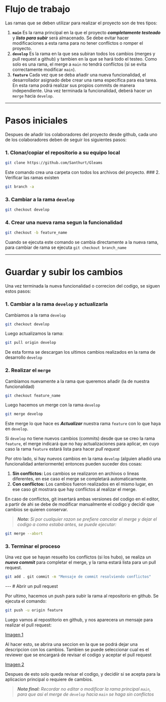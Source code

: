 # Flujo de trabajo


Las ramas que se deben utilizar para realizar el proyecto son de tres tipos:

1. **`main`**  Es la rama principal en la que el proyecto ***completamente
   testeado*** y ***listo para subir*** será almacenado. Se debe evitar hacer
   modificaciones a esta rama para no tener conflictos o romper el proyecto.
2. **`develop`** Es la rama en la que sea subiran todos los cambios (merges y
   pull request a github) y tambien en la que se hará todo el testeo. Como solo
   es una rama, el merge a `main` no tendrá conflictos (si se evita
   correctamente modificar `main`).
3. **`feature`** Cada vez que se deba añadir una nueva funcionalidad, el
   desarrollador asignado debe crear una rama específica para esa tarea. En
   esta rama podrá realizar sus propios commits de manera independiente. Una
   vez terminada la funcionalidad, deberá hacer un `merge` hacia `develop`.

---

# Pasos iniciales

Despues de añadir los colaboradores del proyecto desde github, cada uno de los
colaboradores  deben de seguir los siguientes pasos:

### 1. Clonar/copiar el repositorio a su equipo local

```bash 
git clone https://github.com/Santhurt/Gleams 
```

Este comando crea una carpeta con todos los archivos del proyecto. ### 2.
Verificar las ramas existen

```bash 
git branch -a 
```

### 3. Cambiar a la rama `develop`

```bash 
git checkout develop 
```

### 4. Crear una nueva rama segun la funcionalidad

```bash
git checkout -b feature_name 
```

Cuando se ejecuta este comando se cambia directamente a la nueva rama, para
cambiar de rama se ejecuta `git checkout branch_name`

---

# Guardar y subir los cambios

Una vez terminada la nueva funcionalidad o correcion del codigo, se siguen
estos pasos:

### 1. Cambiar a la rama `develop` y actualizarla

Cambiamos a la rama `develop`

```bash 
git checkout develop 
```

Luego actualizamos la rama:

```bash 
git pull origin develop 
```

De esta forma se descargan los ultimos cambios realizados en la rama de
desarrollo `develop`

### 2. Realizar el `merge`

Cambiamos nuevamente a la rama que queremos añadir (la de nuestra
funcionalidad)

```bash 
git checkout feature_name 
```

Luego hacemos un merge con la rama `develop`

```bash 
git merge develop 
```

Este merge lo que hace es ***Actualizar*** nuestra rama `feature` con lo que
haya en `develop`.

Si `develop` no tiene nuevos cambios (commits) desde que se creo la rama
`feature`, el merge indicará  que no hay actualizaciones para aplicar, en cuyo
caso la rama `feature` estará lista para hacer *pull request*

Por otro lado, si hay nuevos cambios en la rama `develop` (alguien añadió una
funcionalidad anteriormente) entonces pueden suceder dos cosas: 

1. **Sin conflictos:** Los cambios se realizaron en archivos o lineas
   diferentes, en ese caso el merge se completará automaticamente.
2. **Con conflictos:** Los cambios fueron realizados en el mismo lugar, en ese
   caso git mostrara que hay conflictos al realizar el merge.


En caso de conflictos, git insertará ambas versiones del codigo en el editor, a
partir de ahi se debe de modificar manualmente el codigo y decidir que cambios
se quieren conservar. 

> ***Nota:*** *Si por cualquier razon se prefiere cancelar el merge y dejar el
> codigo a como estaba antes, se puede ejecutar:*

```bash 
git merge --abort 
```

### 3. Terminar el proceso

Una vez que se hayan resuelto los conflictos (si los hubo), se realiza un
***nuevo commit*** para completar el merge, y la rama estará lista para un pull
request.

```bash 
git add . git commit -m "Mensaje de commit resolviendo conflictos" 
```

--- # Abrir un pull request

Por ultimo, hacemos un push para subir la rama al repositorio en github. Se
ejecuta el comando:

```bash 
git push -u origin feature 
```

Luego vamos al repostitorio en github, y nos aparecera un mensaje para realizar
el pull request:

[Imagen
1](https://miro.medium.com/v2/resize:fit:1400/format:webp/1*kaW2pkUlWGRXAfV8SgbriQ.png)

Al hacer esto, se abrira una seccion en la que se podrá dejar una descripcion
con los cambios. Tambien se puede seleccionar cual es el reviewer que se
encargará de revisar el codigo y aceptar el pull request

[Imagen
2](https://miro.medium.com/v2/resize:fit:1400/format:webp/1*uildE3NOi5GUzV9Ua_US-Q.png)


Despues de esto solo queda revisar el codigo, y decidiir si se acepta para la
aplicacion principal o requiere de cambios. 

> ***Nota final:*** *Recordar no editar o modificar la rama principal `main`,
> para que asi el merge de `develop` hacia `main` se haga sin conflictos*
